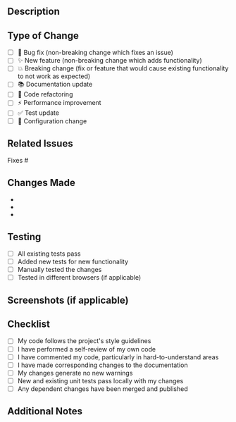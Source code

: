 ## Description

<!-- Provide a brief description of the changes in this PR -->

## Type of Change

<!-- Mark the relevant option with an "x" -->

- [ ] 🐛 Bug fix (non-breaking change which fixes an issue)
- [ ] ✨ New feature (non-breaking change which adds functionality)
- [ ] 💥 Breaking change (fix or feature that would cause existing functionality to not work as expected)
- [ ] 📚 Documentation update
- [ ] 🧹 Code refactoring
- [ ] ⚡ Performance improvement
- [ ] ✅ Test update
- [ ] 🔧 Configuration change

## Related Issues

<!-- Link any related issues here. Use "Fixes #123" or "Closes #123" to auto-close issues -->

Fixes #

## Changes Made

<!-- List the specific changes made in this PR -->

- 
- 
- 

## Testing

<!-- Describe the tests you ran to verify your changes -->

- [ ] All existing tests pass
- [ ] Added new tests for new functionality
- [ ] Manually tested the changes
- [ ] Tested in different browsers (if applicable)

## Screenshots (if applicable)

<!-- Add screenshots to help explain your changes -->

## Checklist

<!-- Mark completed items with an "x" -->

- [ ] My code follows the project's style guidelines
- [ ] I have performed a self-review of my own code
- [ ] I have commented my code, particularly in hard-to-understand areas
- [ ] I have made corresponding changes to the documentation
- [ ] My changes generate no new warnings
- [ ] New and existing unit tests pass locally with my changes
- [ ] Any dependent changes have been merged and published

## Additional Notes

<!-- Add any additional notes, concerns, or discussion points -->